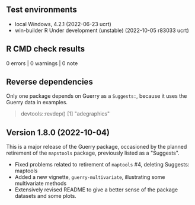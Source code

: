 ## Test environments
* local Windows, 4.2.1 (2022-06-23 ucrt)
* win-builder R Under development (unstable) (2022-10-05 r83033 ucrt)

## R CMD check results

0 errors | 0 warnings | 0 note

## Reverse dependencies

Only one package depends on Guerry as a `Suggests:`, because it uses the Guerry data in examples.

> devtools::revdep()
[1] "adegraphics"


## Version 1.8.0 (2022-10-04)

This is a major release of the Guerry package, occasioned by the planned retirement of the `mapstools` package,
previously listed as a "Suggests".

* Fixed problems related to retirement of `maptools` #4, deleting Suggests: maptools
* Added a new vignette, `guerry-multivariate`, illustrating some multivariate methods
* Extensively revised README to give a better sense of the package datasets and some plots.
